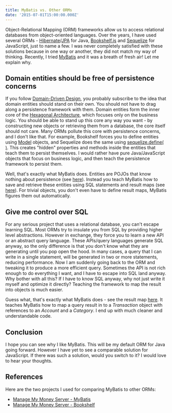 ```yaml
---
title: MyBatis vs. Other ORMs
date: '2015-07-01T15:00:00.000Z'
---
```


Object-Relational Mapping (ORM) frameworks allow us to access relational databases from object-oriented languages. Over the years, I have used several ORMs - [Hibernate](http://hibernate.org/orm/)/[JPA](http://www.oracle.com/technetwork/java/javaee/tech/persistence-jsp-140049.html) for Java, [Bookshelf.js](http://bookshelfjs.org/) and [Sequelize](http://docs.sequelizejs.com/en/latest/) for JavaScript, just to name a few. I was never completely satisfied with these solutions because in one way or another, they did not match my way of thinking. Recently, I tried [MyBatis](http://mybatis.github.io/mybatis-3/) and it was a breath of fresh air! Let me explain why.

## Domain entities should be free of persistence concerns

If you follow [Domain-Driven Design](../domain-driven-design/), you probably subscribe to the idea that domain entities should stand on their own. You should not have to drag along a persistence framework with them. Domain entities form the inner core of the [Hexagonal Architecture](http://alistair.cockburn.us/Hexagonal+architecture), which focuses only on the business logic. You should be able to stand up this core any way you want - by constructing new objects or retrieving them from a database, the core itself should not care. Many ORMs pollute this core with persistence concerns, and I don't like that. For example, Bookshelf forces you to define entities using [Model](http://bookshelfjs.org/#Model) objects, and Sequelize does the same using [sequelize.define( )](http://docs.sequelizejs.com/en/latest/docs/getting-started/#your-first-model). This creates "hidden" properties and methods inside the entities that teach them to persist themselves. I would rather have pure Java/JavaScript objects that focus on business logic, and then teach the persistence framework to persist them.

Well, that's exactly what MyBatis does. Entities are POJOs that know nothing about persistence (see [here](https://github.com/archfirst/manage-my-money-mybatis/blob/master/src/main/java/org/archfirst/mmm/domain/Transaction.java)). Instead you teach MyBatis how to save and retrieve these entities using SQL statements and result maps (see [here](https://github.com/archfirst/manage-my-money-mybatis/blob/master/src/main/resources/org/archfirst/mmm/persistence/TransactionMapper.xml)). For trivial objects, you don't even have to define result maps, MyBatis figures them out automatically.

## Give me control over SQL

For any serious project that uses a relational database, you can't escape learning SQL. Most ORMs try to insulate you from SQL by providing higher level abstractions. However in exchange, they force you to learn a new API or an abstract query language. These APIs/query languages generate SQL anyway, so the only difference is that you don't know what they are generating until you pop open the hood. In many cases, a query that I can write in a single statement, will be generated in two or more statements, reducing performance. Now I am suddenly going back to the ORM and tweaking it to produce a more efficient query. Sometimes the API is not rich enough to do everything I want, and I have to escape into SQL land anyway. Why bother with all this? If I have to know SQL anyway, why not just write it myself and optimize it directly? Teaching the framework to map the result into objects is much easier.

Guess what, that's exactly what MyBatis does - see the result map [here](https://github.com/archfirst/manage-my-money-mybatis/blob/master/src/main/resources/org/archfirst/mmm/persistence/TransactionMapper.xml). It teaches MyBatis how to map a query result in to a _Transaction_ object with references to an _Account_ and a _Category_. I end up with much cleaner and understandable code.

## Conclusion

I hope you can see why I like MyBatis. This will be my default ORM for Java going forward. However I have yet to see a comparable solution for JavaScript. If there was such a solution, would you switch to it? I would love to hear your thoughts.

## References

Here are the two projects I used for comparing MyBatis to other ORMs:

-   [Manage My Money Server - MyBatis](https://github.com/archfirst/manage-my-money-mybatis)
-   [Manage My Money Server - Bookshelf](https://github.com/archfirst/manage-my-money-server)
